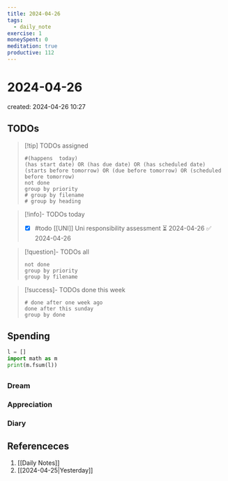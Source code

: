 ```yaml
---
title: 2024-04-26
tags:
  - daily_note
exercise: 1
moneySpent: 0
meditation: true
productive: 112
---
```

# 2024-04-26
created: 2024-04-26 10:27

## TODOs
>[!tip] TODOs assigned
> ```tasks
> #(happens  today)
> (has start date) OR (has due date) OR (has scheduled date)
> (starts before tomorrow) OR (due before tomorrow) OR (scheduled before tomorrow)
> not done
> group by priority
> # group by filename
> # group by heading
> ```

>[!info]- TODOs today
> - [x] #todo [[UNI]] Uni responsibility assessment ⏳ 2024-04-26 ✅ 2024-04-26

>[!question]- TODOs all
> ```tasks
> not done
> group by priority
> group by filename
> ```

>[!success]- TODOs done this week
> ```tasks
> # done after one week ago
> done after this sunday
> group by done
>  ```

## Spending
```python
l = []
import math as m
print(m.fsum(l))
```

##
### Dream

### Appreciation

### Diary

## Referenceces
1. [[Daily Notes]]
2. [[2024-04-25|Yesterday]]